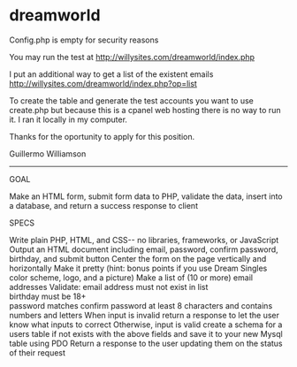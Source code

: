# dreamworld

Config.php is empty for security reasons

You may run the test at http://willysites.com/dreamworld/index.php

I put an additional way to get a list of the existent emails http://willysites.com/dreamworld/index.php?op=list

To create the table and generate the test accounts you want to use create.php but because this is a cpanel web hosting there is no way to run it. I ran it locally in my computer.

Thanks for the oportunity to apply for this position.

Guillermo Williamson

-----------------------------------------------

GOAL

Make an HTML form, submit form data to PHP, validate the data, insert into a database, and return a success response to client

SPECS

Write plain PHP, HTML, and CSS-- no libraries, frameworks, or JavaScript
Output an HTML document including email, password, confirm password, birthday, and submit button
Center the form on the page vertically and horizontally
Make it pretty (hint: bonus points if you use Dream Singles color scheme, logo, and a picture)
Make a list of (10 or more) email addresses
Validate:
    email address must not exist in list  
    birthday must be 18+  
    password matches confirm password at least 8 characters and contains numbers and letters
When input is invalid return a response to let the user know what inputs to correct
Otherwise, input is valid create a schema for a users table if not exists with the above fields and save it to your new Mysql table using PDO
Return a response to the user updating them on the status of their request 
